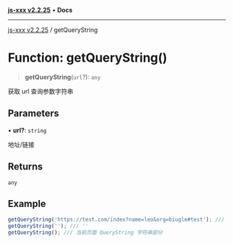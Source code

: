 [**js-xxx v2.2.25**](../README.md) • **Docs**

***

[js-xxx v2.2.25](../README.md) / getQueryString

# Function: getQueryString()

> **getQueryString**(`url`?): `any`

获取 url 查询参数字符串

## Parameters

• **url?**: `string`

地址/链接

## Returns

`any`

## Example

```ts
getQueryString('https://test.com/index?name=leo&org=biugle#test'); /// 'name=leo&org=biugle'
getQueryString(''); /// ''
getQueryString(); /// 当前页面 QueryString 字符串部分
```
